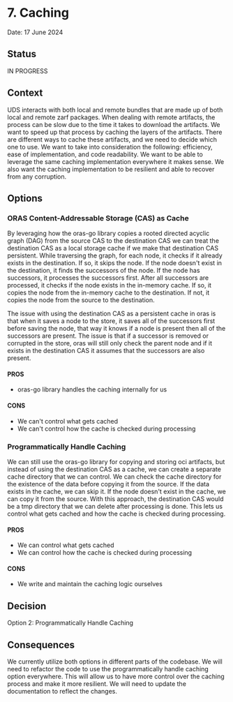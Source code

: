 # 7. Caching

Date: 17 June 2024

## Status
IN PROGRESS

## Context
UDS interacts with both local and remote bundles that are made up of both local and remote zarf packages. When dealing with remote artifacts, the process can be slow due to the time it takes to download the artifacts. We want to speed up that process by caching the layers of the artifacts. There are different ways to cache these artifacts, and we need to decide which one to use. We want to take into consideration the following: efficiency, ease of implementation, and code readability. We want to be able to leverage the same caching  implementation everywhere it makes sense. We also want the caching implementation to be resilient and able to recover from any corruption.

## Options

### ORAS Content-Addressable Storage (CAS) as Cache
By leveraging how the oras-go library copies a rooted directed acyclic graph (DAG) from the source CAS to the destination CAS we can treat the destination CAS as a local storage cache if we make that destination CAS persistent. While traversing the graph, for each node, it checks if it already exists in the destination. If so, it skips the node. If the node doesn't exist in the destination, it finds the successors of the node. If the node has successors, it processes the successors first. After all successors are processed, it checks if the node exists in the in-memory cache. If so, it copies the node from the in-memory cache to the destination. If not, it copies the node from the source to the destination.

The issue with using the destination CAS as a persistent cache in oras is that when it saves a node to the store, it saves all of the successors first before saving the node, that way it knows if a node is present then all of the successors are present. The issue is that if a successor is removed or corrupted in the store, oras will still only check the parent node and if it exists in the destination CAS it assumes that the successors are also present.

#### PROS
 - oras-go library handles the caching internally for us

#### CONS
 - We can't control what gets cached
 - We can't control how the cache is checked during processing

### Programmatically Handle Caching
We can still use the oras-go library for copying and storing oci artifacts, but instead of using the destination CAS as a cache, we can create a separate cache directory that we can control. We can check the cache directory for the existence of the data before copying it from the source. If the data exists in the cache, we can skip it. If the node doesn't exist in the cache, we can copy it from the source. With this approach, the destination CAS would be a tmp directory that we can delete after processing is done. This lets us control what gets cached and how the cache is checked during processing.

#### PROS
 - We can control what gets cached
 - We can control how the cache is checked during processing

#### CONS
 - We write and maintain the caching logic ourselves

## Decision
Option 2: Programmatically Handle Caching

## Consequences
We currently utilize both options in different parts of the codebase. We will need to refactor the code to use the programmatically handle caching option everywhere. This will allow us to have more control over the caching process and make it more resilient. We will need to update the documentation to reflect the changes.
